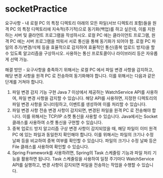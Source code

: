 # socketPractice

요구사항 - 
내 로컬 PC 의 특정 디렉토리 아래의 모든 파일(서브 디렉토리 포함)들을 원격 PC 의 특정 디렉토리에 지속적(주기적)으로 동기화(백업)를 하고 싶은데, 이를 지원하는 서버 및 클라언트 프로그램을 작성하시오. 
로컬 PC 에는 클라이언트 프로그램, 원격 PC 에는 서버 프로그램을 띄워서 서로 통신을 통해 동기화가 되어야 함.
로컬 PC 파일의 추가/변경/삭제 등을 효율적으로 감지하여 효율적인 통신(중복 업로드 방지)을 할 수 있도록 알고리즘을 구상하시오.
사용하는 통신 프로토콜이나 라이브러리 등은 자유롭게 선택 가능.


해결 방안 -
요구사항을 충족하기 위해서는 로컬 PC 에서 파일 변경 사항을 감지하고, 해당 변경 사항을 원격 PC 로 전송하여 동기화해야 합니다.
이를 위해서는 다음과 같은 단계를 거쳐야 합니다.

1. 파일 변경 감지 기능 구현
Java 7 이상에서 제공하는 WatchService API를 사용하여, 파일 변경 사항을 감지할 수 있습니다. 해당 API를 사용하면, 지정한 디렉토리의 파일 변경 사항을 모니터링하고,
이벤트를 생성하여 이를 처리할 수 있습니다.
2. 파일 변경 사항 전송
변경 사항이 감지되면, 변경된 파일을 원격 PC 로 전송해야 합니다. 이를 위해서는 TCP/IP 소켓 통신을 사용할 수 있습니다. Java에서는 Socket 클래스를 사용하여 소켓 통신을 구현할 수 있습니다.
3. 중복 업로드 방지 알고리즘 구상
변경 사항이 감지되었을 때, 해당 파일이 이미 원격 PC 에 있는 파일과 동일한지 확인해야 합니다. 이를 위해서는 파일의 크기나 수정 날짜 등을 비교하여 중복 여부를 확인할 수 있습니다. 
파일의 크기나 수정 날짜 등은 File 클래스를 사용하여 확인할 수 있습니다.
4. Spring Framework를 사용하려면, Spring의 Task 스케줄링 기능과 파일 처리 기능을 활용하면 됩니다. 
Task 스케줄링을 사용하여 일정 주기마다 WatchService API를 실행하고, 변경 사항이 감지되면 파일을 전송하는 작업을 수행할 수 있습니다.
